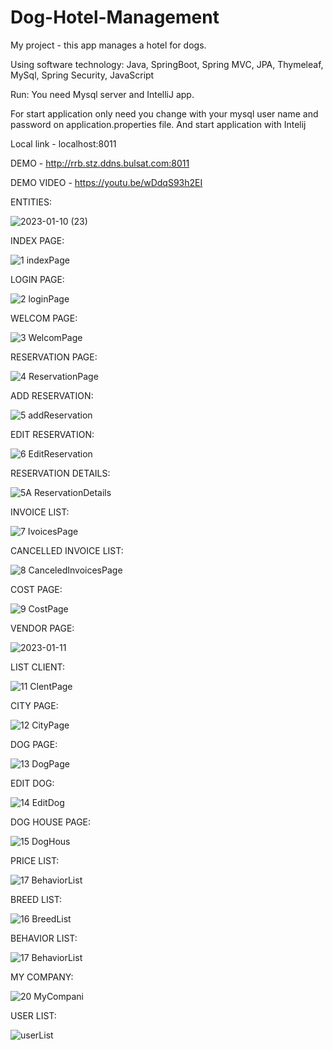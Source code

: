 # Dog-Hotel-Management
My project  -  this app manages a hotel for dogs.

Using software technology: Java, SpringBoot, Spring MVC, JPA, Thymeleaf, MySql, Spring Security, JavaScript



Run:
You need Mysql server and IntelliJ app.

For start application only need you change with your 
mysql user name and password on application.properties file. And start application with Intelij

Local link - localhost:8011

DEMO - http://rrb.stz.ddns.bulsat.com:8011

DEMO VIDEO - https://youtu.be/wDdqS93h2EI

ENTITIES:

![2023-01-10 (23)](https://user-images.githubusercontent.com/29566751/211556423-e6f05a74-96e5-49e8-b9dc-e4205b76f051.png)


INDEX PAGE:

![1 indexPage](https://user-images.githubusercontent.com/29566751/211553216-4dc70dd0-ada4-4098-a3ea-5e57b705ecbc.png)


LOGIN PAGE:

![2 loginPage](https://user-images.githubusercontent.com/29566751/211553290-e6486964-d822-4ca8-bc7c-2a32373bc57b.png)


WELCOM PAGE:


![3 WelcomPage](https://user-images.githubusercontent.com/29566751/211803187-6873133d-59f4-4fc8-9b2f-965999c9d105.png)


RESERVATION PAGE:

![4 ReservationPage](https://user-images.githubusercontent.com/29566751/211553827-51342fc4-57bc-4f79-a998-2b7b80ec82d0.png)

ADD RESERVATION:

![5 addReservation](https://user-images.githubusercontent.com/29566751/211553873-f282872f-ecd7-437c-bfeb-71a6f8b504e2.png)

EDIT RESERVATION:

![6 EditReservation](https://user-images.githubusercontent.com/29566751/211553934-8b39867d-7df3-4d0c-b298-530089bed402.png)


RESERVATION DETAILS:

![5A ReservationDetails](https://user-images.githubusercontent.com/29566751/211554038-4cb3ca31-afcb-4f1c-b138-6f8d2f762777.png)


INVOICE LIST:

![7 IvoicesPage](https://user-images.githubusercontent.com/29566751/211554119-a019a784-47b1-452e-879a-ccc74e30d79b.png)

CANCELLED INVOICE LIST:

![8 CanceledInvoicesPage](https://user-images.githubusercontent.com/29566751/211554266-c642524a-d990-41de-b8bb-03cdfb79c843.png)

COST PAGE:

![9 CostPage](https://user-images.githubusercontent.com/29566751/211554332-6367595f-a801-45c1-9b25-d07e1549952b.png)


VENDOR PAGE:


![2023-01-11](https://user-images.githubusercontent.com/29566751/211800794-46d55763-f8d0-4f4f-b89c-3b950bcaee61.png)


LIST CLIENT:

![11 ClentPage](https://user-images.githubusercontent.com/29566751/211554430-0151407c-f860-41df-94d5-33316bc8498d.png)


CITY PAGE:

![12 CityPage](https://user-images.githubusercontent.com/29566751/211554584-33ab2eb2-3392-4305-9dda-02c5304ce8aa.png)

DOG PAGE:

![13 DogPage](https://user-images.githubusercontent.com/29566751/211554793-e9ae4752-c360-4d7d-bfa6-0d06de7f4661.png)

EDIT DOG:

![14 EditDog](https://user-images.githubusercontent.com/29566751/211554972-2d0d18fa-15fb-426f-979c-e2d8ac90eca5.png)


DOG HOUSE PAGE:

![15 DogHous](https://user-images.githubusercontent.com/29566751/211555176-431b5cde-db78-41d8-89ef-03614dd286b0.png)


PRICE LIST:

![17 BehaviorList](https://user-images.githubusercontent.com/29566751/211555443-bc7bedb3-46c0-4cec-888b-2f8d4d01c109.png)

BREED LIST:

![16 BreedList](https://user-images.githubusercontent.com/29566751/211555335-c4d9fdf0-e3cd-4c32-b3f1-c3cee6349535.png)


BEHAVIOR LIST:

![17 BehaviorList](https://user-images.githubusercontent.com/29566751/211555377-a6829631-6b23-4467-b15f-df7aec50d726.png)


MY COMPANY:

![20 MyCompani](https://user-images.githubusercontent.com/29566751/211555608-421d7b8e-c553-4364-8f6d-6c6d95be76f5.png)

USER LIST:

![userList](https://user-images.githubusercontent.com/29566751/211803600-bbde5762-1bad-4a81-bfe2-402ce69fec72.png)
